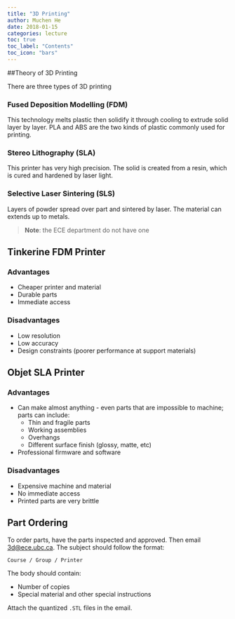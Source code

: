 ```yaml
---
title: "3D Printing"
author: Muchen He
date: 2018-01-15
categories: lecture
toc: true
toc_label: "Contents"
toc_icon: "bars"
---
```


##Theory of 3D Printing

There are three types of 3D printing

### Fused Deposition Modelling (FDM)

This technology melts plastic then solidify it through cooling to extrude solid layer by layer. PLA and ABS are the two kinds of plastic commonly used for printing. 

### Stereo Lithography (SLA)

This printer has very high precision. The solid is created from a resin, which is cured and hardened by laser light.

### Selective Laser Sintering (SLS)

Layers of powder spread over part and sintered by laser. The material can extends up to metals.

> **Note**: the ECE department do not have one

## Tinkerine FDM Printer

### Advantages

- Cheaper printer and material
- Durable parts
- Immediate access

### Disadvantages

- Low resolution
- Low accuracy
- Design constraints (poorer performance at support materials)

## Objet SLA Printer

### Advantages

- Can make almost anything - even parts that are impossible to machine; parts can include:
  - Thin and fragile parts
  - Working assemblies
  - Overhangs
  - Different surface finish (glossy, matte, etc)
- Professional firmware and software

### Disadvantages

- Expensive machine and material
- No immediate access
- Printed parts are very brittle


## Part Ordering

To order parts, have the parts inspected and approved. Then email [3d@ece.ubc.ca](mailto:3d@ece.ubc.ca). The subject should follow the format:

```
Course / Group / Printer
```

The body should contain:

- Number of copies
- Special material and other special instructions

Attach the quantized `.STL` files in the email.